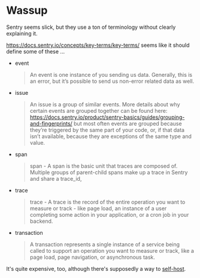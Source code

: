 # Wassup

Sentry seems slick, but they use a ton of terminology without clearly explaining it.

https://docs.sentry.io/concepts/key-terms/key-terms/ seems like it should define some of these ...

- event
  > An event is one instance of you sending us data. Generally, this is an error, but it’s possible to send us non-error related data as well.
- issue
  > An issue is a group of similar events. More details about why certain events are grouped together can be found here: https://docs.sentry.io/product/sentry-basics/guides/grouping-and-fingerprints/ but most often events are grouped because they’re triggered by the same part of your code, or, if that data isn’t available, because they are exceptions of the same type and value.
- span
  > span - A span is the basic unit that traces are composed of. Multiple groups of parent-child spans make up a trace in Sentry and share a trace_id,
- trace
  > trace - A trace is the record of the entire operation you want to measure or track - like page load, an instance of a user completing some action in your application, or a cron job in your backend.
- transaction
  > A transaction represents a single instance of a service being called to support an operation you want to measure or track, like a page load, page navigation, or asynchronous task.

It's quite expensive, too, although there's supposedly a way to [self-host](https://develop.sentry.dev/self-hosted/).
